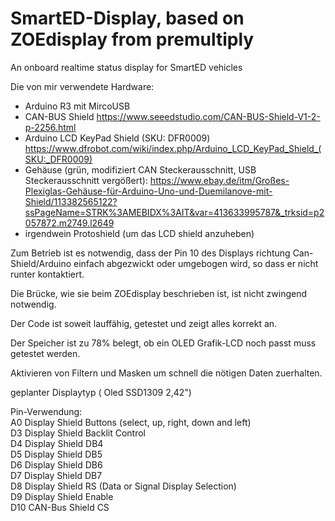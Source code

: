 # SmartED-Display, based on ZOEdisplay from premultiply

An onboard realtime status display for SmartED vehicles

Die von mir verwendete Hardware:

* Arduino R3 mit MircoUSB
* CAN-BUS Shield https://www.seeedstudio.com/CAN-BUS-Shield-V1-2-p-2256.html
* Arduino LCD KeyPad Shield (SKU: DFR0009) https://www.dfrobot.com/wiki/index.php/Arduino_LCD_KeyPad_Shield_(SKU:_DFR0009)
* Gehäuse (grün, modifiziert CAN Steckerausschnitt, USB Steckerausschnitt vergößert): https://www.ebay.de/itm/Großes-Plexiglas-Gehäuse-für-Arduino-Uno-und-Duemilanove-mit-Shield/113382565122?ssPageName=STRK%3AMEBIDX%3AIT&var=413633995787&_trksid=p2057872.m2749.l2649
* irgendwein Protoshield (um das LCD shield anzuheben)

Zum Betrieb ist es notwendig, dass der Pin 10 des Displays richtung Can-Shield/Arduino einfach abgezwickt oder umgebogen wird, so dass er nicht runter kontaktiert.

Die Brücke, wie sie beim ZOEdisplay beschrieben ist, ist nicht zwingend notwendig.

Der Code ist soweit lauffähig, getestet und zeigt alles korrekt an.

Der Speicher ist zu 78% belegt, ob ein OLED Grafik-LCD noch passt muss getestet werden.

Aktivieren von Filtern und Masken um schnell die nötigen Daten zuerhalten.

geplanter Displaytyp ( Oled SSD1309 2,42")

Pin-Verwendung:  
A0    Display Shield   Buttons (select, up, right, down and left)  
D3    Display Shield   Backlit Control  
D4 	  Display Shield   DB4  
D5   	Display Shield   DB5  
D6   	Display Shield   DB6  
D7   	Display Shield   DB7  
D8   	Display Shield   RS (Data or Signal Display Selection)  
D9 	  Display Shield   Enable  
D10   CAN-Bus Shield   CS
